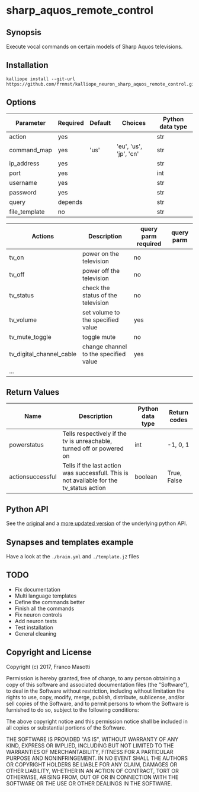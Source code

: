 # sharp_aquos_remote_control

## Synopsis

Execute vocal commands on certain models of Sharp Aquos televisions.

## Installation

    kalliope install --git-url https://github.com/frnmst/kalliope_neuron_sharp_aquos_remote_control.git

## Options

| Parameter     | Required | Default | Choices                   | Python data type |
|-------------- |----------|---------|---------------------------|------------------|
| action        | yes      |         | <See the next table>      |   str
| command_map   | yes      | 'us'    | 'eu', 'us', 'jp', 'cn'    |   str
| ip_address    | yes      |         |                           |   str
| port          | yes      |         |                           |   int
| username      | yes      |         |                           |   str
| password      | yes      |         |                           |   str
| query         | depends  |         |                           |   str
| file_template | no       |         |                           |   str


| Actions                   | Description                               | query parm required | query parm |
|---------------------------|-------------------------------------------|---------------------|------------|
| tv_on                     | power on the television                   |   no                |            |
| tv_off                    | power off the television                  |   no                |            |
| tv_status                 | check the status of the television        |   no                |            |
| tv_volume                 | set volume to the specified value         |   yes               |            |
| tv_mute_toggle            | toggle mute                               |   no                |            |
| tv_digital_channel_cable  | change channel to the specified value     |   yes               |            |
| ... | | |

## Return Values

| Name               | Description         | Python data type | Return codes |
---------------------|---------------------|------------------|--------------|
| powerstatus        | Tells respectively if the tv is unreachable, turned off or powered on | int | -1, 0, 1 |
| actionsuccessful   | Tells if the last action was successfull. This is not available for the tv_status action | boolean | True, False |

## Python API

See the [original](https://github.com/jmoore987/sharp_aquos_rc) and a
[more updated version](https://github.com/frnmst/sharp_aquos_rc)
of the underlying python API.

## Synapses and templates example

Have a look at the `./brain.yml` and `./template.j2` files

## TODO

- Fix documentation
- Multi language templates
- Define the commands better
- Finish all the commands
- Fix neuron controls
- Add neuron tests
- Test installation
- General cleaning

## Copyright and License

Copyright (c) 2017, Franco Masotti

Permission is hereby granted, free of charge, to any person obtaining a copy 
of this software and associated documentation files (the "Software"), to deal 
in the Software without restriction, including without limitation the rights 
to use, copy, modify, merge, publish, distribute, sublicense, and/or sell 
copies of the Software, and to permit persons to whom the Software is 
furnished to do so, subject to the following conditions:

The above copyright notice and this permission notice shall be included in all 
copies or substantial portions of the Software.

THE SOFTWARE IS PROVIDED "AS IS", WITHOUT WARRANTY OF ANY KIND, EXPRESS OR 
IMPLIED, INCLUDING BUT NOT LIMITED TO THE WARRANTIES OF MERCHANTABILITY, 
FITNESS FOR A PARTICULAR PURPOSE AND NONINFRINGEMENT. IN NO EVENT SHALL THE 
AUTHORS OR COPYRIGHT HOLDERS BE LIABLE FOR ANY CLAIM, DAMAGES OR OTHER 
LIABILITY, WHETHER IN AN ACTION OF CONTRACT, TORT OR OTHERWISE, ARISING FROM, 
OUT OF OR IN CONNECTION WITH THE SOFTWARE OR THE USE OR OTHER DEALINGS IN THE 
SOFTWARE.

